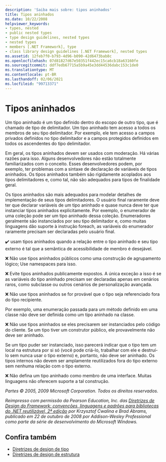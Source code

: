 ```yaml
---
description: 'Saiba mais sobre: tipos aninhados'
title: Tipos aninhados
ms.date: 10/22/2008
helpviewer_keywords:
- types, nested
- public nested types
- type design guidelines, nested types
- nested types
- members [.NET Framework], type
- class library design guidelines [.NET Framework], nested types
ms.assetid: 12feb7f0-b793-4d96-b090-42d6473bab8c
ms.openlocfilehash: 07d81827d67e50351f442ec15ca6cb18a63160fe
ms.sourcegitcommit: ddf7edb67715a5b9a45e3dd44536dabc153c1de0
ms.translationtype: MT
ms.contentlocale: pt-BR
ms.lasthandoff: 02/06/2021
ms.locfileid: "99713371"
---
```

# <a name="nested-types"></a>Tipos aninhados

Um tipo aninhado é um tipo definido dentro do escopo de outro tipo, que é chamado de tipo de delimitador. Um tipo aninhado tem acesso a todos os membros de seu tipo delimitador. Por exemplo, ele tem acesso a campos privados definidos no tipo delimitador e a campos protegidos definidos em todos os ascendentes do tipo delimitador.

 Em geral, os tipos aninhados devem ser usados com moderação. Há várias razões para isso. Alguns desenvolvedores não estão totalmente familiarizados com o conceito. Esses desenvolvedores podem, por exemplo, ter problemas com a sintaxe de declaração de variáveis de tipos aninhados. Os tipos aninhados também são rigidamente acoplados aos tipos delimitadores e, como tal, não são adequados para tipos de finalidade geral.

 Os tipos aninhados são mais adequados para modelar detalhes de implementação de seus tipos delimitadores. O usuário final raramente deve ter que declarar variáveis de um tipo aninhado e quase nunca deve ter que instanciar tipos aninhados explicitamente. Por exemplo, o enumerador de uma coleção pode ser um tipo aninhado dessa coleção. Enumeradores geralmente são instanciados por seu tipo delimitador e, como muitas linguagens dão suporte à instrução foreach, as variáveis do enumerador raramente precisam ser declaradas pelo usuário final.

 ✔️ usam tipos aninhados quando a relação entre o tipo aninhado e seu tipo externo é tal que a semântica de acessibilidade de membro é desejável.

 ❌ Não use tipos aninhados públicos como uma construção de agrupamento lógico; Use namespaces para isso.

 ❌ Evite tipos aninhados publicamente expostos. A única exceção a isso é se as variáveis do tipo aninhado precisam ser declaradas apenas em cenários raros, como subclasse ou outros cenários de personalização avançada.

 ❌ Não use tipos aninhados se for provável que o tipo seja referenciado fora do tipo recipiente.

 Por exemplo, uma enumeração passada para um método definido em uma classe não deve ser definida como um tipo aninhado na classe.

 ❌ Não use tipos aninhados se eles precisarem ser instanciados pelo código do cliente.  Se um tipo tiver um construtor público, ele provavelmente não deve ser aninhado.

 Se um tipo puder ser instanciado, isso parecerá indicar que o tipo tem um local na estrutura por si só (você pode criá-lo, trabalhar com ele e destruí-lo sem nunca usar o tipo externo) e, portanto, não deve ser aninhado. Os tipos internos não devem ser amplamente reutilizados fora do tipo externo sem nenhuma relação com o tipo externo.

 ❌ Não defina um tipo aninhado como membro de uma interface. Muitas linguagens não oferecem suporte a tal construção.

 *Partes © 2005, 2009 Microsoft Corporation. Todos os direitos reservados.*

 *Reimpresso com permissão da Pearson Education, Inc. das [Diretrizes de Design do Framework: convenções, linguagens e padrões para bibliotecas do .NET reutilizável, 2ª edição](https://www.informit.com/store/framework-design-guidelines-conventions-idioms-and-9780321545619) por Krzysztof Cwalina e Brad Abrams, publicado em 22 de outubro de 2008 por Addison-Wesley Professional como parte da série de desenvolvimento do Microsoft Windows.*

## <a name="see-also"></a>Confira também

- [Diretrizes de design de tipo](type.md)
- [Diretrizes de design de estrutura](index.md)
